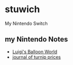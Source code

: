 # stuwich

My Nintendo Switch

## my Nintendo Notes

- [Luigi's Balloon World](bdqzj-gard3-cx8dd-95txs-rkzen)
- [journal of turnip prices](71pkd-2dfhy-bcas5-jm8jx-xvvgd)
